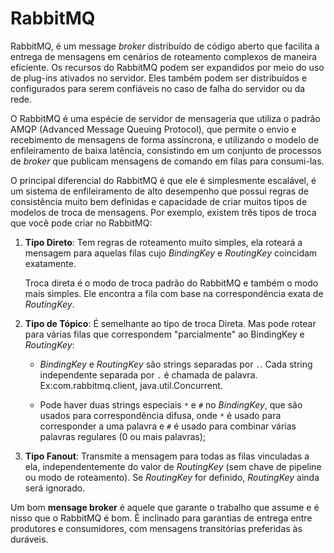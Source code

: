 # RabbitMQ

RabbitMQ, é um message _broker_ distribuído de código aberto que facilita a entrega de mensagens em cenários de roteamento complexos de maneira eficiente. Os recursos do RabbitMQ podem ser expandidos por meio do uso de plug-ins ativados no servidor. Eles também podem ser distribuídos e configurados para serem confiáveis ​​no caso de falha do servidor ou da rede.

O RabbitMQ é uma espécie de servidor de mensageria que utiliza o padrão AMQP (Advanced Message Queuing Protocol), que permite o envio e recebimento de mensagens de forma assíncrona, e utilizando o modelo de enfileiramento de baixa latência, consistindo em um conjunto de processos de _broker_ que publicam mensagens de comando em filas para consumi-las.

O principal diferencial do RabbitMQ é que ele é simplesmente escalável, é um sistema de enfileiramento de alto desempenho que possui regras de consistência muito bem definidas e capacidade de criar muitos tipos de modelos de troca de mensagens. Por exemplo, existem três tipos de troca que você pode criar no RabbitMQ:

1. __Tipo Direto__: Tem regras de roteamento muito simples, ela roteará a mensagem para aquelas filas cujo _BindingKey_ e _RoutingKey_ coincidam exatamente.

    Troca direta é o modo de troca padrão do RabbitMQ e também o modo mais simples. Ele encontra a fila com base na correspondência exata de _RoutingKey_.

1. __Tipo de Tópico__: É semelhante ao tipo de troca Direta. Mas pode rotear para várias filas que correspondem "parcialmente" ao BindingKey e _RoutingKey_:

    - _BindingKey_ e _RoutingKey_ são strings separadas por `.`. Cada string independente separada por `.` é chamada de palavra. Ex:com.rabbitmq.client, java.util.Concurrent.

    - Pode haver duas strings especiais `*` e `#` no _BindingKey_, que são usados ​​para correspondência difusa, onde `*` é usado para corresponder a uma palavra e `#` é usado para combinar várias palavras regulares (0 ou mais palavras);

1. __Tipo Fanout__: Transmite a mensagem para todas as filas vinculadas a ela, independentemente do valor de _RoutingKey_ (sem chave de pipeline ou modo de roteamento). Se _RoutingKey_ for definido, _RoutingKey_ ainda será ignorado.

Um bom __mensage broker__ é aquele que garante o trabalho que assume e é nisso que o RabbitMQ é bom. É inclinado para garantias de entrega entre produtores e consumidores, com mensagens transitórias preferidas às duráveis.
